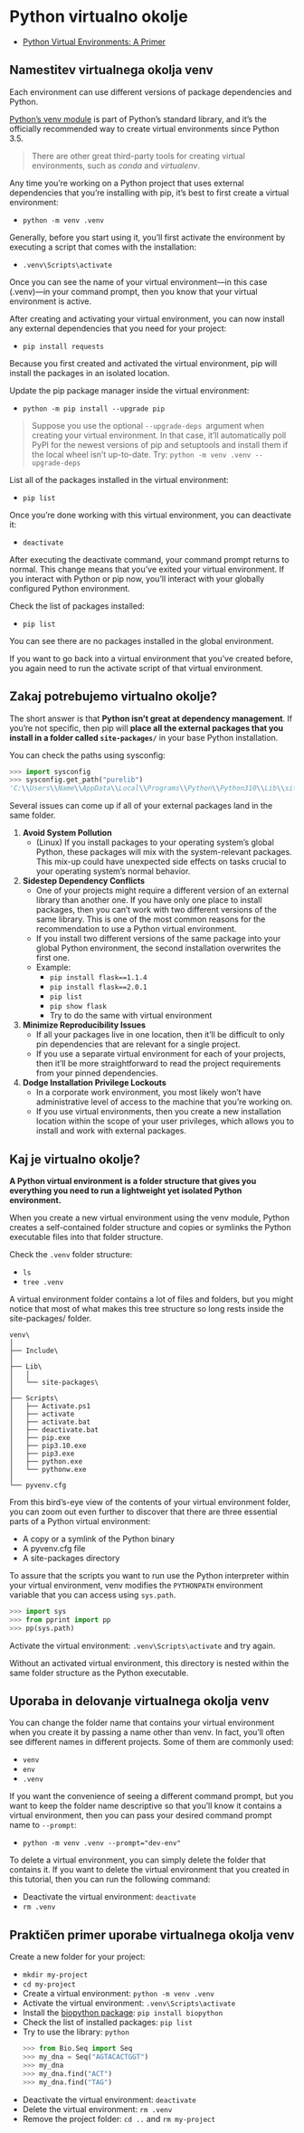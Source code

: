 # Python virtualno okolje

- [Python Virtual Environments: A Primer](https://realpython.com/python-virtual-environments-a-primer/)

## Namestitev virtualnega okolja venv
Each environment can use different versions of package dependencies and Python.

[Python’s venv module](https://docs.python.org/3/library/venv.html) is part of Python’s standard library, and it’s the officially recommended way to create virtual environments since Python 3.5.

>  There are other great third-party tools for creating virtual environments, such as *conda* and *virtualenv*.

Any time you’re working on a Python project that uses external dependencies that you’re installing with pip, it’s best to first create a virtual environment:
- `python -m venv .venv`

Generally, before you start using it, you’ll first activate the environment by executing a script that comes with the installation:
- `.venv\Scripts\activate`

Once you can see the name of your virtual environment—in this case (.venv)—in your command prompt, then you know that your virtual environment is active.

After creating and activating your virtual environment, you can now install any external dependencies that you need for your project:
- `pip install requests`

Because you first created and activated the virtual environment, pip will install the packages in an isolated location.

Update the pip package manager inside the virtual environment:
- `python -m pip install --upgrade pip`

> Suppose you use the optional `--upgrade-deps `argument when creating your virtual environment. In that case, it’ll automatically poll PyPI for the newest versions of pip and setuptools and install them if the local wheel isn’t up-to-date. Try: `python -m venv .venv --upgrade-deps`

List all of the packages installed in the virtual environment:
- `pip list`

Once you’re done working with this virtual environment, you can deactivate it:
- `deactivate`

After executing the deactivate command, your command prompt returns to normal. This change means that you’ve exited your virtual environment. If you interact with Python or pip now, you’ll interact with your globally configured Python environment.

Check the list of packages installed:
- `pip list`

You can see there are no packages installed in the global environment.

If you want to go back into a virtual environment that you’ve created before, you again need to run the activate script of that virtual environment.

## Zakaj potrebujemo virtualno okolje?

The short answer is that **Python isn’t great at dependency management**. If you’re not specific, then pip will **place all the external packages that you install in a folder called `site-packages/`** in your base Python installation.

You can check the paths using sysconfig:
```python
>>> import sysconfig
>>> sysconfig.get_path("purelib")
'C:\\Users\\Name\\AppData\\Local\\Programs\\Python\\Python310\\Lib\\site-packages'
```

Several issues can come up if all of your external packages land in the same folder. 
1. **Avoid System Pollution**
    - (Linux) If you install packages to your operating system’s global Python, these packages will mix with the system-relevant packages. This mix-up could have unexpected side effects on tasks crucial to your operating system’s normal behavior.
2. **Sidestep Dependency Conflicts**
    - One of your projects might require a different version of an external library than another one. If you have only one place to install packages, then you can’t work with two different versions of the same library. This is one of the most common reasons for the recommendation to use a Python virtual environment.
    - If you install two different versions of the same package into your global Python environment, the second installation overwrites the first one.
    - Example:
        - `pip install flask==1.1.4`
        - `pip install flask==2.0.1`
        - `pip list`
        - `pip show flask`
        - Try to do the same with virtual environment
3. **Minimize Reproducibility Issues**
    - If all your packages live in one location, then it’ll be difficult to only pin dependencies that are relevant for a single project.
    - If you use a separate virtual environment for each of your projects, then it’ll be more straightforward to read the project requirements from your pinned dependencies. 
4. **Dodge Installation Privilege Lockouts**
    - In a corporate work environment, you most likely won’t have administrative level of access to the machine that you’re working on.
    - If you use virtual environments, then you create a new installation location within the scope of your user privileges, which allows you to install and work with external packages.

## Kaj je virtualno okolje?

**A Python virtual environment is a folder structure that gives you everything you need to run a lightweight yet isolated Python environment.**

When you create a new virtual environment using the venv module, Python creates a self-contained folder structure and copies or symlinks the Python executable files into that folder structure.

Check the `.venv` folder structure:
- `ls`
- `tree .venv`

A virtual environment folder contains a lot of files and folders, but you might notice that most of what makes this tree structure so long rests inside the site-packages/ folder. 

```
venv\
│
├── Include\
│
├── Lib\
│   │
│   └── site-packages\
│
├── Scripts\
│   ├── Activate.ps1
│   ├── activate
│   ├── activate.bat
│   ├── deactivate.bat
│   ├── pip.exe
│   ├── pip3.10.exe
│   ├── pip3.exe
│   ├── python.exe
│   └── pythonw.exe
│
└── pyvenv.cfg
```

From this bird’s-eye view of the contents of your virtual environment folder, you can zoom out even further to discover that there are three essential parts of a Python virtual environment:
- A copy or a symlink of the Python binary
- A pyvenv.cfg file
- A site-packages directory

To assure that the scripts you want to run use the Python interpreter within your virtual environment, venv modifies the `PYTHONPATH` environment variable that you can access using `sys.path`.

```python
>>> import sys
>>> from pprint import pp
>>> pp(sys.path)
```

Activate the virtual environment: `.venv\Scripts\activate` and try again.

Without an activated virtual environment, this directory is nested within the same folder structure as the Python executable.

## Uporaba in delovanje virtualnega okolja venv
You can change the folder name that contains your virtual environment when you create it by passing a name other than venv. In fact, you’ll often see different names in different projects. Some of them are commonly used:
- `venv`
- `env`
- `.venv`

If you want the convenience of seeing a different command prompt, but you want to keep the folder name descriptive so that you’ll know it contains a virtual environment, then you can pass your desired command prompt name to `--prompt`:
- `python -m venv .venv --prompt="dev-env"`

To delete a virtual environment, you can simply delete the folder that contains it. If you want to delete the virtual environment that you created in this tutorial, then you can run the following command:
- Deactivate the virtual environment: `deactivate`
- `rm .venv`

## Praktičen primer uporabe virtualnega okolja venv

Create a new folder for your project:
- `mkdir my-project`
- `cd my-project`
- Create a virtual environment: `python -m venv .venv`
- Activate the virtual environment: `.venv\Scripts\activate`
- Install the [biopython package](https://biopython.org/wiki/Download): `pip install biopython`
- Check the list of installed packages: `pip list`
- Try to use the library: `python`
    ```python
    >>> from Bio.Seq import Seq
    >>> my_dna = Seq("AGTACACTGGT")
    >>> my_dna
    >>> my_dna.find("ACT")
    >>> my_dna.find("TAG")
    ```
- Deactivate the virtual environment: `deactivate`
- Delete the virtual environment: `rm .venv`
- Remove the project folder: `cd ..` and `rm my-project`
